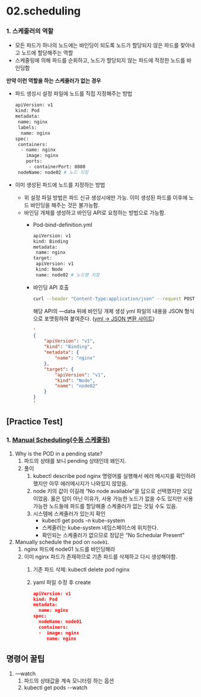 # 02.scheduling

### 1. 스케줄러의 역할

- 모든 파드가 하나의 노드에는 바인딩이 되도록 노드가 할당되지 않은 파드를 찾아내고 노드에 할당해주는 역할
- 스케줄링에 의해 파드를 순회하고, 노드가 할당되지 않는 파드에 적정한 노드를 바인딩함

**만약 이런 역할을 하는 스케줄러가 없는 경우**

- 파드 생성시 설정 파일에 노드를 직접 지정해주는 방법
    
    ```bash
    apiVersion: v1
    kind: Pod 
    metadata:
     name: nginx 
     labels:
      name: nginx
    spec:
     containers:
      - name: nginx
        image: nginx 
        ports:
         - containerPort: 8080 
     nodeName: node02 # 노드 지정
    ```
    
- 이미 생성된 파드에 노드를 지정하는 방법
    - 위 설정 파일 방법은 파드 신규 생성시에만 가능. 이미 생성된 파드를 이후에 노드 바인딩을 해주는 것은 불가능함.
    - 바인딩 개체를 생성하고 바인딩 API로 요청하는 방법으로 가능함.
        - Pod-bind-definition.yml
            
            ```bash
            apiVersion: v1
            kind: Binding
            metadata:
             name: nginx
            target:
             apiVersion: v1
             kind: Node
             name: node02 # 노드명 지정
            ```
            
        - 바인딩 API 호출
            
            ```bash
            curl --header "Content-Type:application/json" --request POST --data <json포맷> http://$SERVER/api/v1/namespaces/default/pods/$PODNAME/binding/
            ```
            
            해당 API의 —data 뒤에 바인딩 개체 생성 yml 파일의 내용을 JSON 형식으로 포맷핑하여 붙여준다. ([yml → JSON 변환 사이트](https://bfotool.com/ko/yaml-to-json))
            
            ```json
            '
            {
                "apiVersion": "v1",
                "kind": "Binding",
                "metadata": {
                    "name": "nginx"
                },
                "target": {
                    "apiVersion": "v1",
                    "kind": "Node",
                    "name": "node02"
                }
            }
            '
            ```
            

## [Practice Test]

### 1. [Manual Scheduling(수동 스케줄링)](https://uklabs.kodekloud.com/topic/practice-test-manual-scheduling-2/)

1. Why is the POD in a pending state?
    1. 파드의 상태를 보니 pending 상태인데 왜인지. 
    2. 풀이
        1. kubectl describe pod nginx 명령어를 실행해서 에러 메시지를 확인하려 했지만 아무 에러메시지가 나와있지 않았음.
        2. node 키의 값이 <None>이길래 “No node avaliable”을 답으로 선택했지만 오답이었음.
        옳은 답이 아닌 이유가, 사용 가능한 노드가 없을 수도 있지만 사용 가능한 노드들에 파드를 할당해줄 스케줄러가 없는 것일 수도 있음. 
        3. 시스템에 스케줄러가 있는지 확인
            - kubectl get pods -n kube-system
            - 스케줄러는 kube-system 네임스페이스에 위치한다.
            - 확인되는 스케줄러가 없으므로 정답은 “No Schedular Present”
2. Manually schedule the pod on `node01`.
    1. nginx 파드에 node01 노드를 바인딩해라
    2. 이미 nginx 파드가 존재하므로 기존 파드를 삭제하고 다시 생성해야함. 
        1. 기존 파드 삭제: kubectl delete pod nginx
        2. yaml 파일 수정 후 create
            
            ```json
            apiVersion: v1
            kind: Pod
            metadata:
              name: nginx
            spec:
              nodeName: node01
              containers:
              -  image: nginx
                 name: nginx
            ```
            

## 명령어 꿀팁

1. —watch
    1. 파드의 상태값을 계속 모니터링 하는 옵션
    2. kubectl get pods --watch